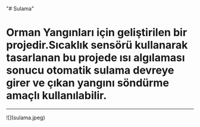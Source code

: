 "# Sulama" 
<h1>Orman Yangınları için geliştirilen bir projedir.Sıcaklık sensörü kullanarak tasarlanan bu projede ısı algılaması sonucu otomatik sulama devreye girer ve çıkan yangını söndürme amaçlı kullanılabilir.</h1>
<hr></hr>
![](sulama.jpeg)